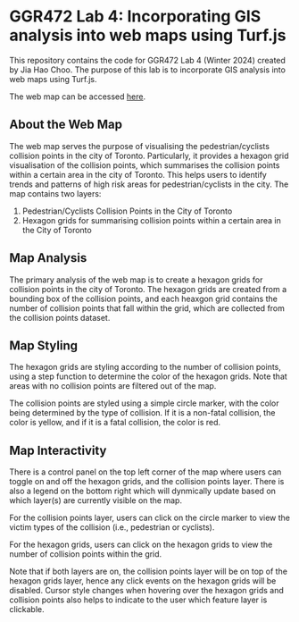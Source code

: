 # GGR472 Lab 4: Incorporating GIS analysis into web maps using Turf.js

This repository contains the code for GGR472 Lab 4 (Winter 2024) created by Jia Hao Choo.
The purpose of this lab is to incorporate GIS analysis into web maps using Turf.js.

The web map can be accessed [here](https://jiah29.github.io/ggr472_lab4/).

## About the Web Map

The web map serves the purpose of visualising the pedestrian/cyclists collision points in
the city of Toronto. Particularly, it provides a hexagon grid visualisation of the collision
points, which summarises the collision points within a certain area in the city of Toronto.
This helps users to identify trends and patterns of high risk areas for pedestrian/cyclists
in the city. The map contains two layers:

1. Pedestrian/Cyclists Collision Points in the City of Toronto
2. Hexagon grids for summarising collision points within a certain area in the City of Toronto

## Map Analysis

The primary analysis of the web map is to create a hexagon grids for
collision points in the city of Toronto. The hexagon grids are created from
a bounding box of the collision points, and each heaxgon grid contains the number
of collision points that fall within the grid, which are collected from the
collision points dataset.

## Map Styling

The hexagon grids are styling according to the number of collision points, using
a step function to determine the color of the hexagon grids. Note that areas with
no collision points are filtered out of the map.

The collision points are styled using a simple circle marker, with the color being
determined by the type of collision. If it is a non-fatal collision, the color is
yellow, and if it is a fatal collision, the color is red.

## Map Interactivity

There is a control panel on the top left corner of the map where users can
toggle on and off the hexagon grids, and the collision points layer. There is also
a legend on the bottom right which will dynmically update based on which layer(s)
are currently visible on the map.

For the collision points layer, users can click on the circle marker to view the
victim types of the collision (i.e., pedestrian or cyclists).

For the hexagon grids, users can click on the hexagon grids to view the number of
collision points within the grid.

Note that if both layers are on, the collision points layer will be on top of the
hexagon grids layer, hence any click events on the hexagon grids will be disabled.
Cursor style changes when hovering over the hexagon grids and collision points also helps
to indicate to the user which feature layer is clickable.
